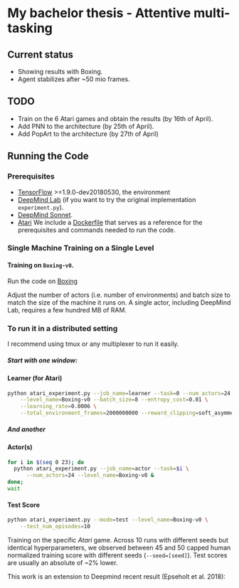 # My bachelor thesis  - Attentive multi-tasking

## Current status
- Showing results with Boxing.
- Agent stabilizes after ~50 mio frames. 

## TODO 
- Train on the 6 Atari games and obtain the results (by 16th of April).
- Add PNN to the architecture (by 25th of April).
- Add PopArt to the architecture (by 27th of April)


## Running the Code

### Prerequisites

- [TensorFlow][tensorflow] >=1.9.0-dev20180530, the environment
- [DeepMind Lab][deepmind_lab] (if you want to try the original implementation `experiment.py`).  
- [DeepMind Sonnet][sonnet].
- [Atari](http://gym.openai.com/) 
We include a [Dockerfile][dockerfile] that serves as a reference for the
prerequisites and commands needed to run the code.

### Single Machine Training on a Single Level

#### Training on `Boxing-v0`. 
Run the code on [Boxing](https://gym.openai.com/envs/Boxing-v0/)

Adjust the number of actors (i.e. number of environments) and batch size to
match the size of the machine it runs on. A single actor, including DeepMind
Lab, requires a few hundred MB of RAM.

### To run it in a distributed setting 
I recommend using tmux or any multiplexer to run it easily. 

##### Start with one window:
#### Learner (for Atari)

```sh
python atari_experiment.py --job_name=learner --task=0 --num_actors=24 \
    --level_name=Boxing-v0 --batch_size=8 --entropy_cost=0.01 \
    --learning_rate=0.0006 \
    --total_environment_frames=2000000000 --reward_clipping=soft_asymmetric
```
##### And another
#### Actor(s)

```sh
for i in $(seq 0 23); do
  python atari_experiment.py --job_name=actor --task=$i \
      --num_actors=24 --level_name=Boxing-v0 &
done;
wait
```
#### Test Score 

```sh
python atari_experiment.py --mode=test --level_name=Boxing-v0 \
    --test_num_episodes=10
```

Training on the specific *Atari* game. Across 10 runs with different seeds
but identical hyperparameters, we observed between 45 and 50 capped human
normalized training score with different seeds (`--seed=[seed]`). Test scores
are usually an absolute of ~2% lower.


This work is an extension to Deepmind recent result (Epseholt et al. 2018): 

[arxiv]: https://arxiv.org/abs/1802.01561
[deepmind_lab]: https://github.com/deepmind/lab
[sonnet]: https://github.com/deepmind/sonnet
[learning_nav]: https://arxiv.org/abs/1804.00168
[generate_images]: https://deepmind.com/blog/learning-to-generate-images/
[tensorflow]: https://github.com/tensorflow/tensorflow
[dockerfile]: Dockerfile
[dmlab30]: https://github.com/deepmind/lab/tree/master/game_scripts/levels/contributed/dmlab30

